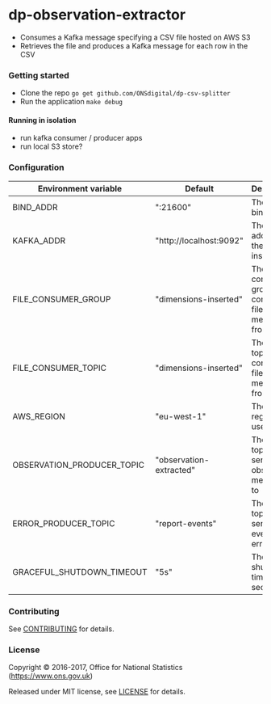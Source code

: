 dp-observation-extractor
================

* Consumes a Kafka message specifying a CSV file hosted on AWS S3
* Retrieves the file and produces a Kafka message for each row in the CSV

### Getting started

* Clone the repo `go get github.com/ONSdigital/dp-csv-splitter`
* Run the application `make debug`

#### Running in isolation
* run kafka consumer / producer apps 
* run local S3 store?

### Configuration

| Environment variable       | Default                 | Description
| ---------------------------| ----------------------- | ----------------------------------------------------
| BIND_ADDR                  | ":21600"                | The port to bind to
| KAFKA_ADDR                 | "http://localhost:9092" | The address of the Kafka instance
| FILE_CONSUMER_GROUP        | "dimensions-inserted"   | The Kafka consumer group to consume file messages from
| FILE_CONSUMER_TOPIC        | "dimensions-inserted"   | The Kafka topic to consume file messages from
| AWS_REGION                 | "eu-west-1"             | The AWS region to use
| OBSERVATION_PRODUCER_TOPIC | "observation-extracted" | The Kafka topic to send the observation messages to
| ERROR_PRODUCER_TOPIC       | "report-events"         | The kafka topic to send report event errors to
| GRACEFUL_SHUTDOWN_TIMEOUT  | "5s"                    | The shutdown timeout in seconds


### Contributing

See [CONTRIBUTING](CONTRIBUTING.md) for details.

### License

Copyright © 2016-2017, Office for National Statistics (https://www.ons.gov.uk)

Released under MIT license, see [LICENSE](LICENSE.md) for details.
